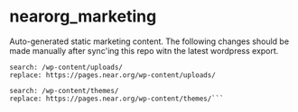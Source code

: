 # nearorg_marketing

Auto-generated static marketing content. The following changes should be made manually after sync'ing this repo witn the latest wordpress export.
```To reference high bandwidth assets from wordpress
search: /wp-content/uploads/
replace: https://pages.near.org/wp-content/uploads/

search: /wp-content/themes/
replace: https://pages.near.org/wp-content/themes/```
